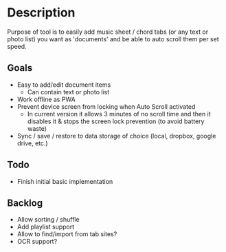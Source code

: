 # Description

Purpose of tool is to easily add music sheet / chord tabs (or any text or photo list) you want as 'documents' and be able to auto scroll them per set speed.

## Goals

- Easy to add/edit document items
  -  Can contain text or photo list
- Work offline as PWA
- Prevent device screen from locking when Auto Scroll activated
  - In current version it allows 3 minutes of no scroll time and then it disables it & stops the screen lock prevention (to avoid battery waste)
- Sync / save / restore to data storage of choice (local, dropbox, google drive, etc.)

## Todo

- Finish initial basic implementation

## Backlog

- Allow sorting / shuffle
- Add playlist support
- Allow to find/import from tab sites?
- OCR support?
